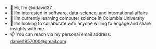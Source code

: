 - 👋 Hi, I’m @ddavid37
- 👀 I’m interested in software, data-science, and international affairs
- 🌱 I’m currently learning computer science in Columbia University
- 💞️ I’m looking to collaborate with anyone willing to engage and share insights with me.
- 📫 You can reach via my personal email address: daniel1957000@gmail.com

<!---
ddavid37/ddavid37 is a ✨ special ✨ repository because its `README.md` (this file) appears on your GitHub profile.
You can click the Preview link to take a look at your changes.
--->
